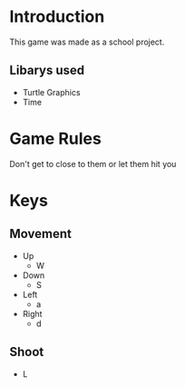 # Introduction
This game was made as a school project.

## Libarys used
- Turtle Graphics
- Time

# Game Rules
Don't get to close to them or let them hit you

# Keys
## Movement
- Up
  - W
- Down
  - S
- Left
  - a
- Right
  - d
## Shoot
- L
